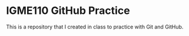 # IGME110 GitHub Practice
This is a repository that I created in class to practice with Git and GitHub.